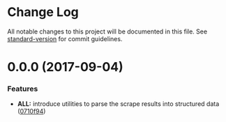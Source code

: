 # Change Log

All notable changes to this project will be documented in this file. See [standard-version](https://github.com/conventional-changelog/standard-version) for commit guidelines.

<a name="0.0.0"></a>
# 0.0.0 (2017-09-04)


### Features

* **ALL:** introduce utilities to parse the scrape results into structured data ([0710f94](https://github.com/joefraley/humane-society--scraper/commit/0710f94))
